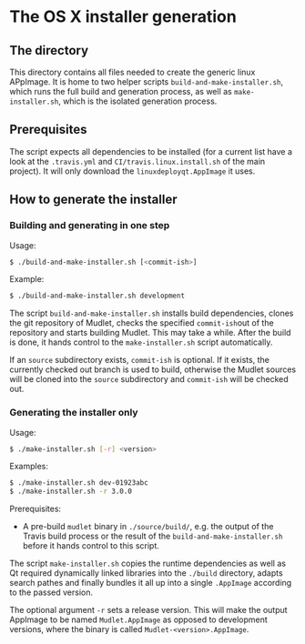 The OS X installer generation
=============================

The directory
-------------

This directory contains all files needed to create the generic linux APpImage. It is home to two helper scripts `build-and-make-installer.sh`, which runs the full build and generation process, as well as `make-installer.sh`, which is the isolated generation process.

Prerequisites
-------------

The script expects all dependencies to be installed (for a current list have a look at the `.travis.yml` and `CI/travis.linux.install.sh` of the main project). It will only download the `linuxdeployqt.AppImage` it uses.

How to generate the installer
-----------------------------

### Building and generating in one step ###

Usage:
```bash
$ ./build-and-make-installer.sh [<commit-ish>]
```

Example:
```bash
$ ./build-and-make-installer.sh development
```

The script `build-and-make-installer.sh` installs build dependencies, clones  the git repository of Mudlet, checks the specified `commit-ish`out of the repository and starts building Mudlet. This may take a while. After the build is done, it hands control to the `make-installer.sh` script automatically.

If an `source` subdirectory exists, `commit-ish` is optional. If it exists, the currently checked out branch is used to build, otherwise the Mudlet sources will be cloned into the `source` subdirectory and `commit-ish` will be checked out.

### Generating the installer only ###

Usage:
```bash
$ ./make-installer.sh [-r] <version>
```

Examples:
```bash
$ ./make-installer.sh dev-01923abc
$ ./make-installer.sh -r 3.0.0
```

Prerequisites:

- A pre-build `mudlet` binary in `./source/build/`, e.g. the output of the Travis build process or the result of the `build-and-make-installer.sh` before it hands control to this script.

The script `make-installer.sh` copies the runtime dependencies as well as Qt required dynamically linked libraries into the `./build` directory, adapts search pathes and finally bundles it all up into a single `.AppImage` according to the passed version.

The optional argument `-r` sets a release version. This will make the output AppImage to be named `Mudlet.AppImage` as opposed to development versions, where the binary is called `Mudlet-<version>.AppImage`.
